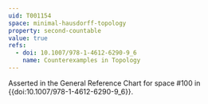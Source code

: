 ```yaml
---
uid: T001154
space: minimal-hausdorff-topology
property: second-countable
value: true
refs:
  - doi: 10.1007/978-1-4612-6290-9_6
    name: Counterexamples in Topology
---
```

Asserted in the General Reference Chart for space #100 in
{{doi:10.1007/978-1-4612-6290-9_6}}.
